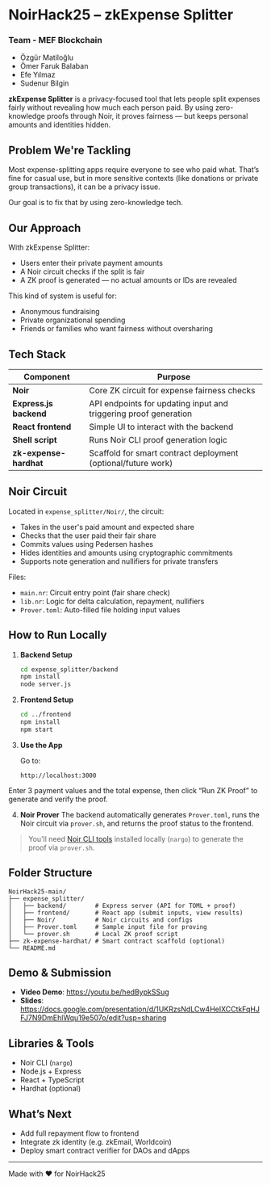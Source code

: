 # NoirHack25 – zkExpense Splitter

### Team - MEF Blockchain

- Özgür Matiloğlu  
- Ömer Faruk Balaban  
- Efe Yılmaz  
- Sudenur Bilgin


**zkExpense Splitter** is a privacy-focused tool that lets people split expenses fairly without revealing how much each person paid. By using zero-knowledge proofs through Noir, it proves fairness — but keeps personal amounts and identities hidden.

## Problem We're Tackling

Most expense-splitting apps require everyone to see who paid what. That’s fine for casual use, but in more sensitive contexts (like donations or private group transactions), it can be a privacy issue.

Our goal is to fix that by using zero-knowledge tech.

## Our Approach

With zkExpense Splitter:
- Users enter their private payment amounts
- A Noir circuit checks if the split is fair
- A ZK proof is generated — no actual amounts or IDs are revealed

This kind of system is useful for:
- Anonymous fundraising
- Private organizational spending
- Friends or families who want fairness without oversharing

## Tech Stack

| Component            | Purpose                                                         |
|----------------------|-----------------------------------------------------------------|
| **Noir**             | Core ZK circuit for expense fairness checks                     |
| **Express.js backend** | API endpoints for updating input and triggering proof generation |
| **React frontend**   | Simple UI to interact with the backend                          |
| **Shell script**     | Runs Noir CLI proof generation logic                            |
| **zk-expense-hardhat** | Scaffold for smart contract deployment (optional/future work)   |

## Noir Circuit

Located in `expense_splitter/Noir/`, the circuit:
- Takes in the user's paid amount and expected share
- Checks that the user paid their fair share
- Commits values using Pedersen hashes
- Hides identities and amounts using cryptographic commitments
- Supports note generation and nullifiers for private transfers

Files:
- `main.nr`: Circuit entry point (fair share check)
- `lib.nr`: Logic for delta calculation, repayment, nullifiers
- `Prover.toml`: Auto-filled file holding input values

## How to Run Locally

1. **Backend Setup**
   ```bash
   cd expense_splitter/backend
   npm install
   node server.js
   ```

2. **Frontend Setup**
   ```bash
   cd ../frontend
   npm install
   npm start
   ```

3. **Use the App**

   Go to:
   ```
   http://localhost:3000
   ```
  Enter 3 payment values and the total expense, then click “Run ZK Proof” to generate and verify the proof.

4. **Noir Prover**
   The backend automatically generates `Prover.toml`, runs the Noir circuit via `prover.sh`, and returns the proof status to the frontend.

> You’ll need [Noir CLI tools](https://noir-lang.org/docs/getting-started/installation) installed locally (`nargo`) to generate the proof via `prover.sh`.

## Folder Structure

```
NoirHack25-main/
├── expense_splitter/
│   ├── backend/        # Express server (API for TOML + proof)
│   ├── frontend/       # React app (submit inputs, view results)
│   ├── Noir/           # Noir circuits and configs
│   ├── Prover.toml     # Sample input file for proving
│   └── prover.sh       # Local ZK proof script
├── zk-expense-hardhat/ # Smart contract scaffold (optional)
└── README.md
```

## Demo & Submission

- **Video Demo**: https://youtu.be/hedBypkSSug 
- **Slides**: https://docs.google.com/presentation/d/1UKRzsNdLCw4HeIXCCtkFqHJFJ7N9DmEhlWqu19e507o/edit?usp=sharing 

## Libraries & Tools

- Noir CLI (`nargo`)
- Node.js + Express
- React + TypeScript
- Hardhat (optional)

## What’s Next

- Add full repayment flow to frontend  
- Integrate zk identity (e.g. zkEmail, Worldcoin)  
- Deploy smart contract verifier for DAOs and dApps

---

Made with ❤️ for NoirHack25
